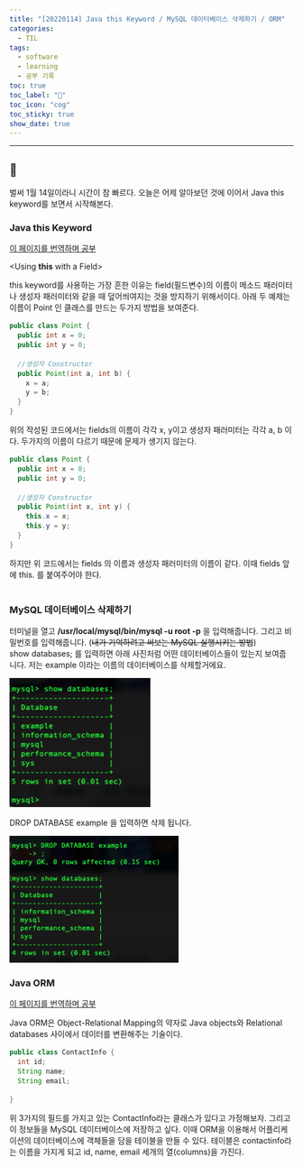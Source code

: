 ```yaml
---
title: "[20220114] Java this Keyword / MySQL 데이터베이스 삭제하기 / ORM"
categories:
  - TIL
tags:
  - software
  - learning
  - 공부 기록
toc: true
toc_label: "👷"
toc_icon: "cog"
toc_sticky: true
show_date: true
---
```

__________________

## 💭
벌써 1월 14일이라니 시간이 참 빠르다. 오늘은 어제 알아보던 것에 이어서 Java this keyword를 보면서 시작해본다.  

### Java this Keyword
[이 페이지를 번역하며 공부](https://docs.oracle.com/javase/tutorial/java/javaOO/thiskey.html)<br>

<Using **this** with a Field>

this keyword를 사용하는 가장 흔한 이유는 field(필드변수)의 이름이 메소드 패러미터나 생성자 패러미터와 같을 때 덮어씌여지는 것을 방지하기 위해서이다. 아래 두 예제는 이름이 Point 인 클래스를 만드는 두가지 방법을 보여준다.

```java
public class Point {
  public int x = 0;
  public int y = 0;

  //생성자 Constructor
  public Point(int a, int b) {
    x = a;
    y = b;
  }
}
```
위의 작성된 코드에서는 fields의 이름이 각각 x, y이고 생성자 패러미터는 각각 a, b 이다. 두가지의 이름이 다르기 때문에 문제가 생기지 않는다.

```java
public class Point {
  public int x = 0;
  public int y = 0;

  //생성자 Constructor
  public Point(int x, int y) {
    this.x = x;
    this.y = y;
  }
}
```
하지만 위 코드에서는 fields 의 이름과 생성자 패러미터의 이름이 같다. 이때 fields 앞에 this. 를 붙여주어야 한다.  
<br>


### MySQL 데이터베이스 삭제하기

터미널을 열고 **/usr/local/mysql/bin/mysql -u root -p** 을 입력해줍니다. 그리고 비밀번호를 입력해줍니다. (<s>내가 기억하려고 써보는 MySQL 실행시키는 방법</s>)  
show databases; 를 입력하면 아래 사진처럼 어떤 데이터베이스들이 있는지 보여줍니다.
저는 example 이라는 이름의 데이터베이스를 삭제할거에요.

<img src="/assets/images/mql.png" alt="mysql" width="250"/>

DROP DATABASE example 을 입력하면 삭제 됩니다.

<img src="/assets/images/mql2.png" alt="mysql" width="300"/>


### Java ORM
[이 페이지를 번역하며 공부](https://education.launchcode.org/java-web-development/chapters/orm-part1/background.html)

Java ORM은 Object-Relational Mapping의 약자로 Java objects와 Relational databases 사이에서 데이터를 변환해주는 기술이다.

```java
public class ContactInfo {
  int id;
  String name;
  String email;

}

```
위 3가지의 필드를 가지고 있는 ContactInfo라는 클래스가 있다고 가정해보자. 그리고 이 정보들을 MySQL 데이터베이스에 저장하고 싶다. 이때 ORM을 이용해서 어플리케이션의 데이터베이스에 객체들을 담을 테이블을 만들 수 있다. 테이블은 contactinfo라는 이름을 가지게 되고 id, name, email 세개의 열(columns)을 가진다.
